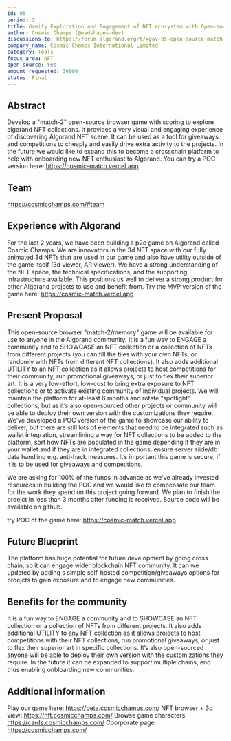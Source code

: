 ```yaml
---
id: 95
period: 3
title: Gamify Exploration and Engagement of NFT ecosystem with Open-source browser game
author: Cosmic Champs (@madshapes-dev)
discussions-to: https://forum.algorand.org/t/xgov-95-open-source-match-2-browser-game-to-explore-nft-ecosystem/11086/
company_name: Cosmic Champs International Limited
category: Tools
focus_area: NFT
open_source: Yes
amount_requested: 30000
status: Final
---
```


## Abstract
Develop a "match-2" open-source browser game with scoring to explore algorand NFT collections. It provides a very visual and engaging experience of discovering Algorand NFT scene. It can be used as a tool for giveaways and competitions to cheaply and easily drive extra activity to the projects. In the future we would like to expand this to become a crosschain platform to help with onboarding new NFT enthusiast to Algorand. You can try a POC version here: <a href="https://cosmic-match.vercel.app" target="_blank">https://cosmic-match.vercel.app</a>
## Team
<a href="https://cosmicchamps.com/#team" target="_blank">https://cosmicchamps.com/#team</a>

## Experience with Algorand
For the last 2 years, we have been building a p2e game on Algorand called Cosmic Champs. We are innovators in the 3d NFT space with our fully animated 3d NFTs that are used in our game and also have utility outside of the game itself (3d viewer, AR viewer).
We have a strong understanding of the NFT space, the technical specifications, and the supporting infrastructure available. This positions us well to deliver a strong product for other Algorand projects to use and benefit from. Try the MVP version of the game here:  <a href="https://cosmic-match.vercel.app" target="_blank">https://cosmic-match.vercel.app</a>

## Present Proposal
This open-source browser "match-2/memory" game will be available for use to anyone in the Algorand community. It is a fun way to ENGAGE a community and to SHOWCASE an NFT collection or a collection of NFTs from different projects (you can fill the tiles with your own NFTs, or randomly with NFTs from different NFT collections). It also adds additional UTILITY to an NFT collection as it allows projects to host competitions for their community, run promotional giveaways, or just to flex their superior art. It is a very low-effort, low-cost to bring extra exposure to NFT collections or to activate existing community of individual projects. We will maintain the platform for at-least 6 months and rotate “spotlight” collections, but as it’s also open-sourced other projects or community will be able to deploy their own version with the customizations they require. We've developed a POC version of the game to showcase our ability to deliver, but there are still lots of elements that need to be integrated such as wallet integration, streamlining a way for NFT collections to be added to the platform, sort how NFTs are populated in the game depending if they are in your wallet and if they are in integrated collections, ensure server siide/db data handling e.g. anti-hack measures. It’s important this game is secure, if it is to be used for giveaways and competitions.

We are asking for 100% of the funds in advance as we've already invested resources in building the POC and we would like to compensate our team for the work they spend on this project going forward.
We plan to finish the proejct in less than 3 months after funding is received.
Source code will be available on github.

try POC of the game here:  <a href="https://cosmic-match.vercel.app" target="_blank">https://cosmic-match.vercel.app</a>

## Future Blueprint
The platform has huge potential for future development by going cross chain, so it can engage wider blockchain NFT community. It can we updated by adding s simple self-hosted competition/giveaways options for proejcts to gain exposure and to engage new communities.

## Benefits for the community
It is a fun way to ENGAGE a community and to SHOWCASE an NFT collection or a collection of NFTs from different projects. It also adds additional UTILITY to any NFT collection as it allows projects to host competitions with their NFT collections, run promotional giveaways, or just to flex their superior art in specific collections. It’s also open-sourced anyone will be able to deploy their own version with the customizations they require. In the future it can be expanded to support multiple chains, end thus enabling onbloarding new communities.

## Additional information
Play our game here: <a href="https://beta.cosmicchamps.com/" target="_blank">https://beta.cosmicchamps.com/</a>
NFT browser + 3d view: <a href="https://nft.cosmicchamps.com/" target="_blank">https://nft.cosmicchamps.com/</a>
Browse game characters: <a href="https://cards.cosmicchamps.com/" target="_blank">https://cards.cosmicchamps.com/</a>
Coorporate page: <a href="https://cosmicchamps.com/" target="_blank">https://cosmicchamps.com/</a>

